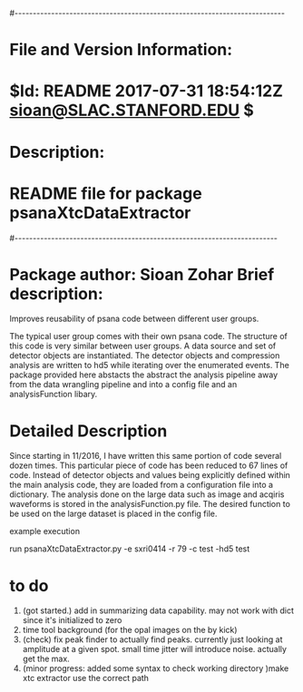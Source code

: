 #--------------------------------------------------------------------------
# File and Version Information:
#  $Id: README 2017-07-31 18:54:12Z sioan@SLAC.STANFORD.EDU $
#
# Description:
#  README file for package psanaXtcDataExtractor
#------------------------------------------------------------------------

Package author: Sioan Zohar
Brief description:
==================

Improves reusability of psana code between different user groups.

The typical user group comes with their own psana code.  The structure of this code is very similar between user groups.
A data source and set of detector objects are instantiated.   The detector objects and compression analysis are written to hd5 while iterating over the enumerated events.  The package provided here abstacts the abstract the analysis pipeline away from the data wrangling pipeline and into a config file and an analysisFunction libary.




Detailed Description
=====================
Since starting in 11/2016, I have written this same portion of code several dozen times.  This particular piece of code has been reduced to 67 lines of code.  Instead of detector objects and values being explicitly defined within the main analysis code, they are loaded from a configuration file into a dictionary.  The analysis done on the large data such as image and acqiris waveforms is stored in the analysisFunction.py file.  The desired function to be used on the large dataset is placed in the config file.

example execution

 run psanaXtcDataExtractor.py -e sxri0414 -r 79 -c test -hd5 test


to do 
====================

1) (got started.) add in summarizing data capability. may not work with dict since it's initialized to zero
2) time tool background (for the opal images on the by kick)
3) (check) fix peak finder to actually find peaks.  currently just looking at amplitude at a given spot.  small time jitter will introduce noise.  actually get the max.
4) (minor progress: added some syntax to check working directory )make xtc extractor use the correct path
